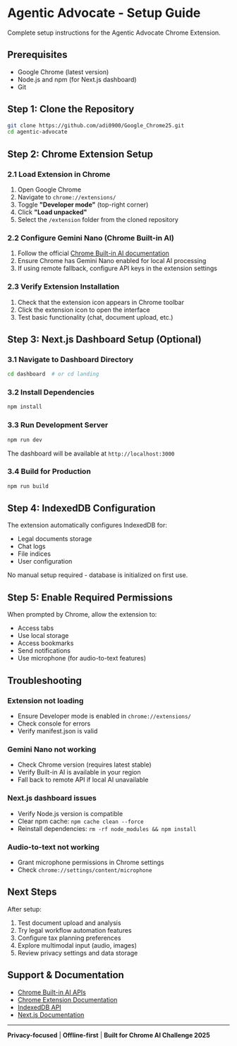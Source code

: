 # Agentic Advocate - Setup Guide

Complete setup instructions for the Agentic Advocate Chrome Extension.

## Prerequisites

- Google Chrome (latest version)
- Node.js and npm (for Next.js dashboard)
- Git

## Step 1: Clone the Repository

```bash
git clone https://github.com/adi0900/Google_Chrome25.git
cd agentic-advocate
```

## Step 2: Chrome Extension Setup

### 2.1 Load Extension in Chrome

1. Open Google Chrome
2. Navigate to `chrome://extensions/`
3. Toggle **"Developer mode"** (top-right corner)
4. Click **"Load unpacked"**
5. Select the `/extension` folder from the cloned repository

### 2.2 Configure Gemini Nano (Chrome Built-in AI)

1. Follow the official [Chrome Built-in AI documentation](https://developer.chrome.com/docs/ai/built-in)
2. Ensure Chrome has Gemini Nano enabled for local AI processing
3. If using remote fallback, configure API keys in the extension settings

### 2.3 Verify Extension Installation

1. Check that the extension icon appears in Chrome toolbar
2. Click the extension icon to open the interface
3. Test basic functionality (chat, document upload, etc.)

## Step 3: Next.js Dashboard Setup (Optional)

### 3.1 Navigate to Dashboard Directory

```bash
cd dashboard  # or cd landing
```

### 3.2 Install Dependencies

```bash
npm install
```

### 3.3 Run Development Server

```bash
npm run dev
```

The dashboard will be available at `http://localhost:3000`

### 3.4 Build for Production

```bash
npm run build
```

## Step 4: IndexedDB Configuration

The extension automatically configures IndexedDB for:
- Legal documents storage
- Chat logs
- File indices
- User configuration

No manual setup required - database is initialized on first use.

## Step 5: Enable Required Permissions

When prompted by Chrome, allow the extension to:
- Access tabs
- Use local storage
- Access bookmarks
- Send notifications
- Use microphone (for audio-to-text features)

## Troubleshooting

### Extension not loading
- Ensure Developer mode is enabled in `chrome://extensions/`
- Check console for errors
- Verify manifest.json is valid

### Gemini Nano not working
- Check Chrome version (requires latest stable)
- Verify Built-in AI is available in your region
- Fall back to remote API if local AI unavailable

### Next.js dashboard issues
- Verify Node.js version is compatible
- Clear npm cache: `npm cache clean --force`
- Reinstall dependencies: `rm -rf node_modules && npm install`

### Audio-to-text not working
- Grant microphone permissions in Chrome settings
- Check `chrome://settings/content/microphone`

## Next Steps

After setup:
1. Test document upload and analysis
2. Try legal workflow automation features
3. Configure tax planning preferences
4. Explore multimodal input (audio, images)
5. Review privacy settings and data storage

## Support & Documentation

- [Chrome Built-in AI APIs](https://developer.chrome.com/docs/ai/built-in)
- [Chrome Extension Documentation](https://developer.chrome.com/docs/extensions)
- [IndexedDB API](https://developer.mozilla.org/en-US/docs/Web/API/IndexedDB_API)
- [Next.js Documentation](https://nextjs.org/docs)

---

**Privacy-focused** | **Offline-first** | **Built for Chrome AI Challenge 2025**
